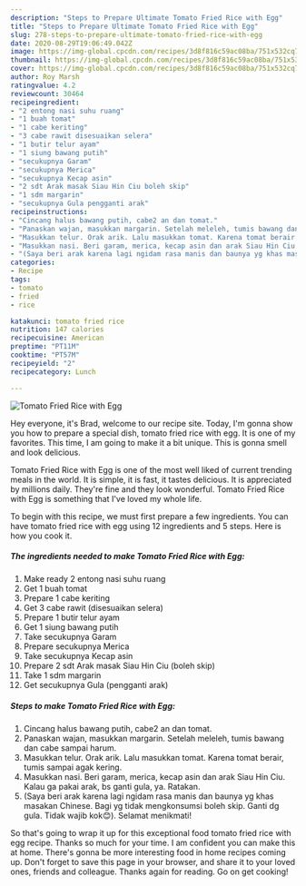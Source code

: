 ```yaml
---
description: "Steps to Prepare Ultimate Tomato Fried Rice with Egg"
title: "Steps to Prepare Ultimate Tomato Fried Rice with Egg"
slug: 278-steps-to-prepare-ultimate-tomato-fried-rice-with-egg
date: 2020-08-29T19:06:49.042Z
image: https://img-global.cpcdn.com/recipes/3d8f816c59ac08ba/751x532cq70/tomato-fried-rice-with-egg-foto-resep-utama.jpg
thumbnail: https://img-global.cpcdn.com/recipes/3d8f816c59ac08ba/751x532cq70/tomato-fried-rice-with-egg-foto-resep-utama.jpg
cover: https://img-global.cpcdn.com/recipes/3d8f816c59ac08ba/751x532cq70/tomato-fried-rice-with-egg-foto-resep-utama.jpg
author: Roy Marsh
ratingvalue: 4.2
reviewcount: 30464
recipeingredient:
- "2 entong nasi suhu ruang"
- "1 buah tomat"
- "1 cabe keriting"
- "3 cabe rawit disesuaikan selera"
- "1 butir telur ayam"
- "1 siung bawang putih"
- "secukupnya Garam"
- "secukupnya Merica"
- "secukupnya Kecap asin"
- "2 sdt Arak masak Siau Hin Ciu boleh skip"
- "1 sdm margarin"
- "secukupnya Gula pengganti arak"
recipeinstructions:
- "Cincang halus bawang putih, cabe2 an dan tomat."
- "Panaskan wajan, masukkan margarin. Setelah meleleh, tumis bawang dan cabe sampai harum."
- "Masukkan telur. Orak arik. Lalu masukkan tomat. Karena tomat berair, tumis sampai agak kering."
- "Masukkan nasi. Beri garam, merica, kecap asin dan arak Siau Hin Ciu. Kalau ga pakai arak, bs ganti gula, ya. Ratakan."
- "(Saya beri arak karena lagi ngidam rasa manis dan baunya yg khas masakan Chinese. Bagi yg tidak mengkonsumsi boleh skip. Ganti dg gula. Tidak wajib kok😊). Selamat menikmati!"
categories:
- Recipe
tags:
- tomato
- fried
- rice

katakunci: tomato fried rice 
nutrition: 147 calories
recipecuisine: American
preptime: "PT11M"
cooktime: "PT57M"
recipeyield: "2"
recipecategory: Lunch

---
```



![Tomato Fried Rice with Egg](https://img-global.cpcdn.com/recipes/3d8f816c59ac08ba/751x532cq70/tomato-fried-rice-with-egg-foto-resep-utama.jpg)

Hey everyone, it's Brad, welcome to our recipe site. Today, I'm gonna show you how to prepare a special dish, tomato fried rice with egg. It is one of my favorites. This time, I am going to make it a bit unique. This is gonna smell and look delicious.



Tomato Fried Rice with Egg is one of the most well liked of current trending meals in the world. It is simple, it is fast, it tastes delicious. It is appreciated by millions daily. They're fine and they look wonderful. Tomato Fried Rice with Egg is something that I've loved my whole life.


To begin with this recipe, we must first prepare a few ingredients. You can have tomato fried rice with egg using 12 ingredients and 5 steps. Here is how you cook it.

<!--inarticleads1-->

##### The ingredients needed to make Tomato Fried Rice with Egg:

1. Make ready 2 entong nasi suhu ruang
1. Get 1 buah tomat
1. Prepare 1 cabe keriting
1. Get 3 cabe rawit (disesuaikan selera)
1. Prepare 1 butir telur ayam
1. Get 1 siung bawang putih
1. Take secukupnya Garam
1. Prepare secukupnya Merica
1. Take secukupnya Kecap asin
1. Prepare 2 sdt Arak masak Siau Hin Ciu (boleh skip)
1. Take 1 sdm margarin
1. Get secukupnya Gula (pengganti arak)




<!--inarticleads2-->

##### Steps to make Tomato Fried Rice with Egg:

1. Cincang halus bawang putih, cabe2 an dan tomat.
1. Panaskan wajan, masukkan margarin. Setelah meleleh, tumis bawang dan cabe sampai harum.
1. Masukkan telur. Orak arik. Lalu masukkan tomat. Karena tomat berair, tumis sampai agak kering.
1. Masukkan nasi. Beri garam, merica, kecap asin dan arak Siau Hin Ciu. Kalau ga pakai arak, bs ganti gula, ya. Ratakan.
1. (Saya beri arak karena lagi ngidam rasa manis dan baunya yg khas masakan Chinese. Bagi yg tidak mengkonsumsi boleh skip. Ganti dg gula. Tidak wajib kok😊). Selamat menikmati!




So that's going to wrap it up for this exceptional food tomato fried rice with egg recipe. Thanks so much for your time. I am confident you can make this at home. There's gonna be more interesting food in home recipes coming up. Don't forget to save this page in your browser, and share it to your loved ones, friends and colleague. Thanks again for reading. Go on get cooking!
